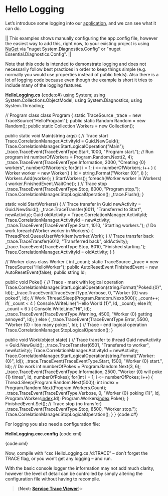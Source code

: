 # Hello Logging

Let’s introduce some logging into our [application](Logging-Primer), and we can see what it can do.

|| This examples shows manually configuring the app.config file, however the easiest way to add this, right now, to your existing project is using [NuGet](http://nuget.org) via "nuget System.Diagnostics.Config" or "nuget Essential.Diagnostics.Config". ||

Note that this code is intended to demonstrate logging and does not necessarily follow best practices in order to keep things simple (e.g. normally you would use properties instead of public fields). Also there is a lot of logging code because even though the example is short it tries to include many of the logging features.

**HelloLogging.cs**
{code:c#}
using System;
using System.Collections.ObjectModel;
using System.Diagnostics;
using System.Threading;

// Program class
class Program {
  static TraceSource _trace = new TraceSource("HelloProgram");
  public static Random Random = new Random();
  public static Collection<Worker> Workers = new Collection<Worker>();

  public static void Main(string[]() args) {
    // Trace start
    Trace.CorrelationManager.ActivityId = Guid.NewGuid();
    Trace.CorrelationManager.StartLogicalOperation("Main");
    _trace.TraceEvent(TraceEventType.Start, 1000, "Program start.");
    // Run program
    int numberOfWorkers = Program.Random.Next(2, 4);
    _trace.TraceEvent(TraceEventType.Information, 2000, "Creating {0} workers", numberOfWorkers);
    for(int i = 1; i <= numberOfWorkers; i++ ) {
      Worker worker = new Worker() { Id = string.Format("Worker {0}", i) };
      Workers.Add(worker);
    }
    StartWorkers();
    foreach(Worker worker in Workers) {
      worker.FinishedEvent.WaitOne();
    }
    // Trace stop
    _trace.TraceEvent(TraceEventType.Stop, 8000, "Program stop.");
    Trace.CorrelationManager.StopLogicalOperation();
    _trace.Flush();
  }

  static void StartWorkers() {
    // Trace transfer in
    Guid newActivity = Guid.NewGuid();
    _trace.TraceTransfer(6011, "Transferred to Start", newActivity);
    Guid oldActivity = Trace.CorrelationManager.ActivityId;
    Trace.CorrelationManager.ActivityId = newActivity;
    _trace.TraceEvent(TraceEventType.Start, 1010, "Starting workers.");
    // Do work
    foreach(Worker worker in Workers) {
      ThreadPool.QueueUserWorkItem(worker.Work);
    }
    // Trace transfer back
    _trace.TraceTransfer(6012, "Transferred back", oldActivity);
    _trace.TraceEvent(TraceEventType.Stop, 8010, "Finished starting.");
    Trace.CorrelationManager.ActivityId = oldActivity;
  }
}

// Worker class
class Worker {
  int _count;
  static TraceSource _trace = new TraceSource("HelloWorker");
  public AutoResetEvent FinishedEvent = new AutoResetEvent(false);
  public string Id;

  public void Poke() {
    // Trace - mark with logical operation
    Trace.CorrelationManager.StartLogicalOperation(string.Format("Poked:{0}", Id));
    _trace.TraceEvent(TraceEventType.Verbose, 0, "Worker {0} was poked", Id);
    // Work
    Thread.Sleep(Program.Random.Next(500));
    _count++;
    if( _count < 4 )
        Console.WriteLine("Hello World {1}", Id, _count);
    else if( _count < 6 ) {
        Console.WriteLine("Hi", Id);
        _trace.TraceEvent(TraceEventType.Warning, 4500, "Worker {0} getting annoyed", Id);
    } else {
        _trace.TraceEvent(TraceEventType.Error, 5500, "Worker {0} - too many pokes", Id);
    }
    // Trace - end logical operation
    Trace.CorrelationManager.StopLogicalOperation();
  }
  
  public void Work(object state) {
    // Trace transfer to thread
    Guid newActivity = Guid.NewGuid();
    _trace.TraceTransfer(6501, "Transfered to worker", newActivity);
    Trace.CorrelationManager.ActivityId = newActivity;
    Trace.CorrelationManager.StartLogicalOperation(string.Format("Worker:{0}", Id));
    _trace.TraceEvent(TraceEventType.Start, 1500, "Worker {0} start.", Id);
    // Do work
    int numberOfPokes = Program.Random.Next(3, 6);
    _trace.TraceEvent(TraceEventType.Information, 2500, "Worker {0} will poke {1} times", Id, numberOfPokes);
    for(int i = 1; i <= numberOfPokes; i++) {
      Thread.Sleep(Program.Random.Next(500));
      int index = Program.Random.Next(Program.Workers.Count);
      _trace.TraceEvent(TraceEventType.Verbose, 0, "Worker {0} poking {1}", Id, Program.Workers[index](index).Id);
      Program.Workers[index](index).Poke();
    }
    FinishedEvent.Set();
    // Trace stop (no transfer)
    _trace.TraceEvent(TraceEventType.Stop, 8500, "Worker stop.");
    Trace.CorrelationManager.StopLogicalOperation();
  }
}
{code:c#}

For logging you also need a configuration file:

**HelloLogging.exe.config**
{code:xml}
<?xml version="1.0" encoding="utf-8" ?>
<configuration>
  <system.diagnostics>
    <sharedListeners>
      <add name="console"
         type="System.Diagnostics.ConsoleTraceListener" />
    </sharedListeners>
    <sources>
      <source name="HelloProgram" switchValue="Information,ActivityTracing">
        <listeners>
          <clear />
          <add name="console" />
        </listeners>
      </source>
      <source name="HelloWorker" switchValue="All">
        <listeners>
          <clear />
          <add name="console" />
        </listeners>
      </source>
    </sources>
  </system.diagnostics>
</configuration>
{code:xml}

Now, compile with “csc HelloLogging.cs /d:TRACE” – don’t forget the TRACE flag, or you won’t get any logging – and run.

With the basic console logger the information may not add much clarity, however the level of detail can be controlled by simply altering the configuration file without having to recompile.

>{**Next: [Service Trace Viewer](Service-Trace-Viewer)**}>